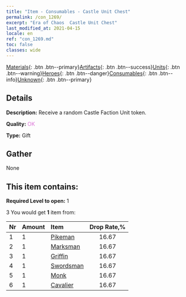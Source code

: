 ```yaml
---
title: "Item - Consumables - Castle Unit Chest"
permalink: /con_1269/
excerpt: "Era of Chaos  Castle Unit Chest"
last_modified_at: 2021-04-15
locale: en
ref: "con_1269.md"
toc: false
classes: wide
---
```

 [Materials](/Items/){: .btn .btn--primary}[Artifacts](/Items/Artifacts/){: .btn .btn--success}[Units](/Items/Units/){: .btn .btn--warning}[Heroes](/Items/Heroes/){: .btn .btn--danger}[Consumables](/Items/Consumables/){: .btn .btn--info}[Unknown](/Items/Unknown/){: .btn .btn--primary}

## Details
 **Description:** Receive a random Castle Faction Unit token.

 **Quality:** <span style="color: #DA70D6">OK</span>

 **Type:** Gift

## Gather

  None

## This item contains:

 **Required Level to open:** 1

 3 You would get **1** item  from:

  | Nr | Amount |     Item    | Drop Rate,% |
  |:---|:-------|:------------|:---------:|
  | 1 | 1 | [Pikeman](/Items/unt_190/) | 16.67 | 
  | 2 | 1 | [Marksman](/Items/unt_191/) | 16.67 | 
  | 3 | 1 | [Griffin](/Items/unt_192/) | 16.67 | 
  | 4 | 1 | [Swordsman](/Items/unt_193/) | 16.67 | 
  | 5 | 1 | [Monk](/Items/unt_194/) | 16.67 | 
  | 6 | 1 | [Cavalier ](/Items/unt_195/) | 16.67 | 
